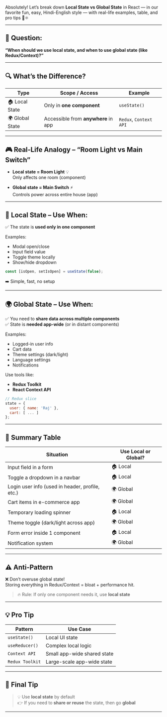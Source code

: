 Absolutely! Let’s break down **Local State vs Global State** in React — in our favorite fun, easy, Hindi-English style — with real-life examples, table, and pro tips 🧠⚛️

---

## 🎯 Question:  
**“When should we use local state, and when to use global state (like Redux/Context)?”**

---

## 🔍 What’s the Difference?

| Type         | Scope / Access         | Example              |
|--------------|------------------------|----------------------|
| 🏠 Local State   | Only in **one component** | `useState()` |
| 🌍 Global State | Accessible from **anywhere** in app | `Redux`, `Context API` |

---

## 🎮 Real-Life Analogy – “Room Light vs Main Switch”

- **Local state = Room Light** 💡  
  Only affects one room (component)

- **Global state = Main Switch** ⚡  
  Controls power across entire house (app)

---

## 🧩 Local State – Use When:

✅ The state is **used only in one component**

Examples:
- Modal open/close
- Input field value
- Toggle theme locally
- Show/hide dropdown

```jsx
const [isOpen, setIsOpen] = useState(false);
```

➡️ Simple, fast, no setup

---

## 🌍 Global State – Use When:

✅ You need to **share data across multiple components**  
✅ State is **needed app-wide** (or in distant components)

Examples:
- Logged-in user info
- Cart data
- Theme settings (dark/light)
- Language settings
- Notifications

Use tools like:
- **Redux Toolkit**
- **React Context API**

```js
// Redux slice
state = {
  user: { name: 'Raj' },
  cart: [ ... ]
};
```

---

## 🧠 Summary Table

| Situation | Use Local or Global? |
|-----------|----------------------|
| Input field in a form | 🏠 Local |
| Toggle a dropdown in a navbar | 🏠 Local |
| Login user info (used in header, profile, etc.) | 🌍 Global |
| Cart items in e-commerce app | 🌍 Global |
| Temporary loading spinner | 🏠 Local |
| Theme toggle (dark/light across app) | 🌍 Global |
| Form error inside 1 component | 🏠 Local |
| Notification system | 🌍 Global |

---

## ⚠️ Anti-Pattern

❌ Don’t overuse global state!  
Storing everything in Redux/Context = bloat + performance hit.

> 🔥 Rule: If only one component needs it, use **local state**

---

## 💡 Pro Tip

| Pattern | Use Case |
|--------|----------|
| `useState()` | Local UI state |
| `useReducer()` | Complex local logic |
| `Context API` | Small app-wide shared state |
| `Redux Toolkit` | Large-scale app-wide state |

---

## 🎯 Final Tip

> 💡 Use **local state** by default  
> 👉 If you need to **share or reuse** the state, then go **global**

---
